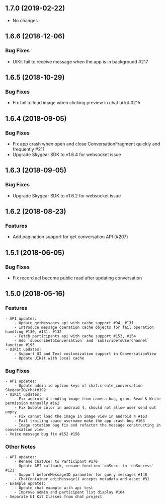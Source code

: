 ## 1.7.0 (2019-02-22)

- No changes

## 1.6.6 (2018-12-06)

### Bug Fixes

- UIKit fail to receive message when the app is in background #217


## 1.6.5 (2018-10-29)

### Bug Fixes

- Fix fail to load image when clicking preview in chat ui kit #215

## 1.6.4 (2018-09-05)

### Bug Fixes

- Fix app crash when open and close ConversationFragment quickly and frequently #211
- Upgrade Skygear SDK to v1.6.4 for websocket issue


## 1.6.3 (2018-09-05)

### Bug Fixes

- Upgrade Skygear SDK to v1.6.2 for websocket issue

## 1.6.2 (2018-08-23)

### Features

- Add pagination support for get conversation API (#207)

## 1.5.1 (2018-06-05)

### Bug Fixes

- Fix record acl become public read after updating conversation


## 1.5.0 (2018-05-16)

### Features

    - API updates:
        - Update getMessages api with cache support #94, #131
        - Introduce message operation cache objects for fail operation handling #130, #131, #132
        - Fetch participants api with cache support #153, #154
        - Add `subscribeToConversation` and `subscribeToUserChannel` function #195
    - UIKit updates:
        - Support UI and Text customization support in ConversationView
        - Update UIKit with local cache

### Bug Fixes

    - API updates:
        - Update admin id option keys of chat:create_conversation SkygearIO/chat#192
    - UIKit updates:
        - Fix android 4 sending image from camera bug, grant Read & Write permission manually #162
        - Fix bubble color in android 4, should not allow user send out empty
        - Fix cannot load the image in image view in android 4 #163
        - Fail trailing space username make the app crash bug #163
        - Image rotation bug fix and refactor the message constructing in conversation view
    - Voice message bug fix #152 #158

### Other Notes

    - API updates:
        - Rename ChatUser to Participant #170
        - Update API callback, rename function `onSucc` to `onSuccess` #121
        - Support beforeMessageID parameter for query messages #140
        - ChatContainer.editMessage() accepts metadata and asset #31
    - Example updates:
        - Update chat example with api test
        - Improve admin and participant list display #164
    - Separate UI Kit Classes from chat project

